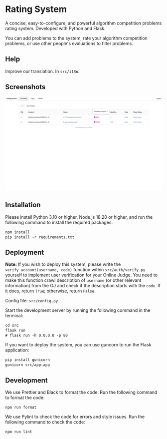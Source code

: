 # Rating System

A concise, easy-to-configure, and powerful algorithm competition problems rating system. Developed with Python and Flask.

You can add problems to the system, rate your algorithm competition problems, or use other people's evaluations to filter problems.

## Help

Improve our translation. In `src/i18n`.

## Screenshots

![](screenshots.png)

## Installation

Please install Python 3.10 or higher, Node.js 18.20 or higher, and run the following command to install the required packages:

```
npm install
pip install -r requirements.txt
```

## Deployment

**Note:** If you wish to deploy this system, please write the `verify_account(username, code)` function within `src/auth/verify.py` yourself to implement user verification for your Online Judge. You need to make this function crawl description of `username` (or other relevant information) from the OJ and check if the description starts with the `code`. If it does, return `True`; otherwise, return `False`.

Config file: `src/config.py`

Start the development server by running the following command in the terminal:

```
cd src
flask run
# flask run -h 0.0.0.0 -p 80
```

If you want to deploy the system, you can use guncorn to run the Flask application:

```
pip install gunicorn
gunicorn src/app:app
```

## Development

We use Prettier and Black to format the code. Run the following command to format the code:

```
npm run format
```

We use Pylint to check the code for errors and style issues. Run the following command to check the code:

```
npm run lint
```

